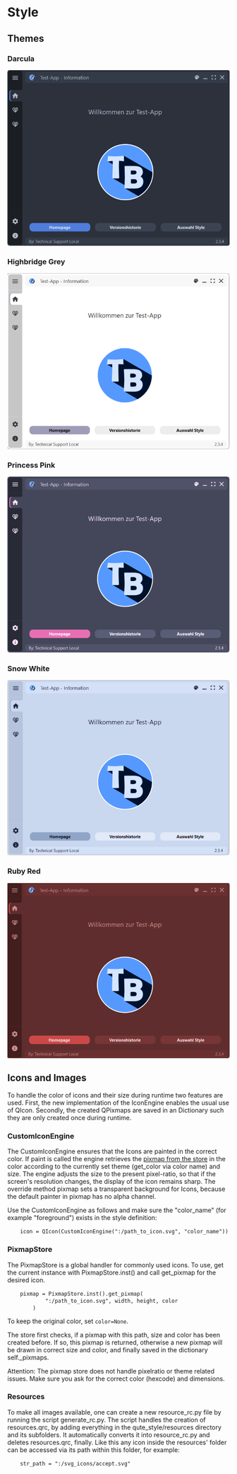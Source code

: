 # Style

[comment]: #(##Stylesheet)
[comment]: #(##Style.py)
## Themes
### Darcula
![Darcula](.././examples/example_images/darcula.PNG)

### Highbridge Grey
![Highbridge Grey](.././examples/example_images/highbridge_grey.PNG)

### Princess Pink
![Princess Pink](.././examples/example_images/princesspink.PNG)

### Snow White
![Snow Withe](.././examples/example_images/snowwhite.PNG)

### Ruby Red
![Ruby Red](.././examples/example_images/rubyred.PNG)
## Icons and Images

To handle the color of icons and their size during runtime two features are used. 
First, the new implementation of the IconEngine enables the usual use of QIcon. Secondly, the
created QPixmaps are saved in an Dictionary such they are only created once during runtime.

### CustomIconEngine
The CustomIconEngine ensures that the Icons are painted in the correct color. If paint is called
the engine retrieves the [pixmap from the store](#pixmapstore) in the color according to the currently set theme (get_color via color name) and size.
The engine adjusts the size to the present pixel-ratio, so that if the screen's resolution changes, the display of the icon
remains sharp. The override method pixmap sets a transparent background for Icons, because the default painter in pixmap has no alpha channel.

Use the CustomIconEngine as follows and make sure the "color_name" (for example "foreground") exists in the style definition:
```plaintext
    icon = QIcon(CustomIconEngine(":/path_to_icon.svg", "color_name"))
```

### PixmapStore

The PixmapStore is a global handler for commonly used icons. To use, get the current instance with PixmapStore.inst() and call
get_pixmap for the desired icon.

```plaintext
    pixmap = PixmapStore.inst().get_pixmap(
            ":/path_to_icon.svg", width, height, color
        )
```
To keep the original color, set ```color=None```.

The store first checks, if a pixmap with this path, size and color has been created before. If so, this pixmap is returned, 
otherwise a new pixmap will be drawn in correct size and color, and finally saved in the dictionary self._pixmaps.

Attention: The pixmap store does not handle pixelratio or theme related issues. Make sure you ask for the correct color (hexcode) and dimensions.

### Resources

To make all images available, one can create a new resource_rc.py file by running the script generate_rc.py. 
The script handles the creation of resources.qrc, by adding everything in the qute_style/resources directory and its subfolders.
It automatically converts it into resource_rc.py and deletes resources.qrc, finally. Like this
any icon inside the resources' folder can be accessed via its path within this folder, for example:

```plaintext
    str_path = ":/svg_icons/accept.svg"
```
